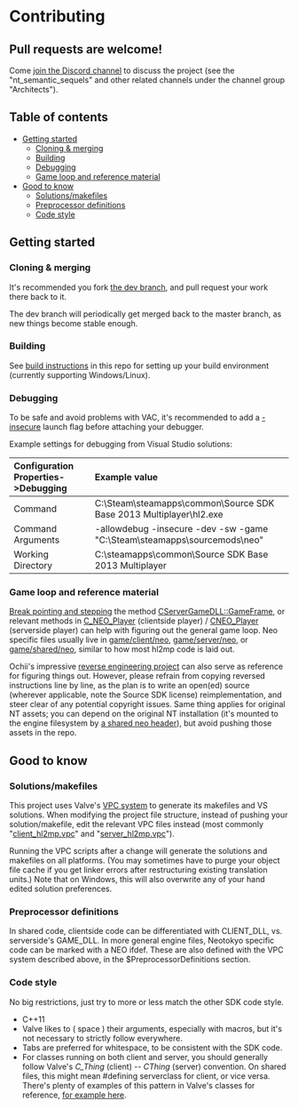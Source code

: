 # Contributing

## Pull requests are welcome!

Come [join the Discord channel](https://steamcommunity.com/groups/ANPA/discussions/0/487876568238532577/) to discuss the project
(see the "nt_semantic_sequels" and other related channels under the channel group "Architects").

## Table of contents
<!-- Generated with: https://github.com/jonschlinkert/markdown-toc -->
* [Getting started](#getting-started)
	+ [Cloning & merging](#cloning--merging)
    + [Building](#building)
    + [Debugging](#debugging)
    + [Game loop and reference material](#game-loop-and-reference-material)
* [Good to know](#good-to-know)
    + [Solutions/makefiles](#solutionsmakefiles)
    + [Preprocessor definitions](#preprocessor-definitions)
    + [Code style](#code-style)

## Getting started

### Cloning & merging

It's recommended you fork [the dev branch](https://github.com/NeotokyoRevamp/neo/tree/dev), and pull request your work there back to it.

The dev branch will periodically get merged back to the master branch, as new things become stable enough.

### Building

See [build instructions](BUILD_INSTRUCTIONS.md) in this repo for setting up your build environment (currently supporting Windows/Linux).

### Debugging
To be safe and avoid problems with VAC, it's recommended to add a [-insecure](https://developer.valvesoftware.com/wiki/Command_Line_Options) launch flag before attaching your debugger.

Example settings for debugging from Visual Studio solutions:

| Configuration Properties->Debugging | Example value |
| :---------------------------------- | :------------ |
| Command | C:\Steam\steamapps\common\Source SDK Base 2013 Multiplayer\hl2.exe |
| Command Arguments | -allowdebug -insecure -dev -sw -game "C:\Steam\steamapps\sourcemods\neo" |
| Working Directory | C:\\steamapps\common\Source SDK Base 2013 Multiplayer |

### Game loop and reference material

[Break pointing and stepping](https://developer.valvesoftware.com/wiki/Installing_and_Debugging_the_Source_Code) the method [CServerGameDLL::GameFrame](mp/src/game/server/gameinterface.cpp), or relevant methods in [C_NEO_Player](mp/src/game/client/neo/c_neo_player.h) (clientside player) / [CNEO_Player](mp/src/game/server/neo/neo_player.h) (serverside player) can help with figuring out the general game loop. Neo specific files usually live in [game/client/neo](mp/src/game/client/neo), [game/server/neo](mp/src/game/server/neo), or [game/shared/neo](mp/src/game/shared/neo), similar to how most hl2mp code is laid out.

Ochii's impressive [reverse engineering project](https://github.com/Ochii/neotokyo-re) can also serve as reference for figuring things out. However, please refrain from copying reversed instructions line by line, as the plan is to write an open(ed) source (wherever applicable, note the Source SDK license) reimplementation, and steer clear of any potential copyright issues. Same thing applies for original NT assets; you can depend on the original NT installation (it's mounted to the engine filesystem by [a shared neo header](mp/src/game/shared/neo/neo_mount_original.h)), but avoid pushing those assets in the repo.

## Good to know

### Solutions/makefiles

This project uses Valve's [VPC system](https://developer.valvesoftware.com/wiki/VPC) to generate its makefiles and VS solutions. When modifying the project file structure, instead of pushing your solution/makefile, edit the relevant VPC files instead (most commonly "[client_hl2mp.vpc](mp/src/game/client/client_hl2mp.vpc)" and "[server_hl2mp.vpc](mp/src/game/server/server_hl2mp.vpc)").

Running the VPC scripts after a change will generate the solutions and makefiles on all platforms. (You may sometimes have to purge your object file cache if you get linker errors after restructuring existing translation units.) Note that on Windows, this will also overwrite any of your hand edited solution preferences.

### Preprocessor definitions
In shared code, clientside code can be differentiated with CLIENT_DLL, vs. serverside's GAME_DLL. In more general engine files, Neotokyo specific code can be marked with a NEO ifdef. These are also defined with the VPC system described above, in the $PreprocessorDefinitions section.

### Code style

No big restrictions, just try to more or less match the other SDK code style.

* C++11
* Valve likes to ( space ) their arguments, especially with macros, but it's not necessary to strictly follow everywhere.
* Tabs are preferred for whitespace, to be consistent with the SDK code.
* For classes running on both client and server, you should generally follow Valve's <i>C_Thing</i> (client) -- <i>CThing</i> (server) convention. On shared files, this might mean #defining serverclass for client, or vice versa. There's plenty of examples of this pattern in Valve's classes for reference, [for example here](https://github.com/NeotokyoRevamp/neo/blob/f749c07a4701d285bbb463686d5a5a50c20b9528/mp/src/game/shared/hl2mp/weapon_357.cpp#L20).
